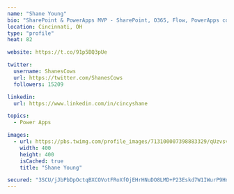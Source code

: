 ```yaml
---
name: "Shane Young"
bio: "SharePoint & PowerApps MVP - SharePoint, O365, Flow, PowerApps consulting? @PowerApps911 | Pure Snark? You found it."
location: Cincinnati, OH
type: "profile"
heat: 82

website: https://t.co/91p5BQ3pUe

twitter:
  username: ShanesCows
  url: https://twitter.com/ShanesCows
  followers: 15209

linkedin:
  url: https://www.linkedin.com/in/cincyshane

topics:
  - Power Apps

images:
  - url: https://pbs.twimg.com/profile_images/713100007398883329/qUzvsvQ3_400x400.jpg
    width: 400
    height: 400
    isCached: true
    title: "Shane Young"

secured: "3SCU/jJbPbDpOctqBXCOVotFRoXfOjEHrHNuDO8LMD+P23Eskd7W1IWurP9HnMoOArIqHnX738PgwMrtUoK0n3w44EJQn/7MB4etI8yoYpqvuqg1UssbazGPzlMrK7yIyoyxJqnS8NNr/Cjs6rjSq7oAa/Z8ooj+dX5TrmvEDeamGLNwvVwc71aGheoPA7aIVIOrWWXPt4NYLWPWJ0GeP+UQM0N5N1QOZyhM2FFCETGxztDmQ2wz435Mz743s3dGgY+dfnaTD8gm9x355rYYzR6zOiLQYC6wtIFqrSlwmyeV/TFjmUYPCCjb62n2RWbXNbCGepoTszB12X5ZYSDMUVP7uYdX5qZTPrXtVy5KczXRXT+a6w2Al3m89p8ishL4h5gUN9ZNrg0UAStRhLRmtYJtnr+NRRPCpBXKDcBHGBc=;zHqfC0fbybvL0RFq5W92ew=="
---
```


